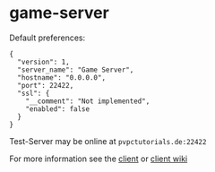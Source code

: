 game-server
===========

Default preferences:

    {
      "version": 1,
      "server_name": "Game Server",
      "hostname": "0.0.0.0",
      "port": 22422,
      "ssl": {
        "__comment": "Not implemented",
        "enabled": false
      }
    }

Test-Server may be online at `pvpctutorials.de:22422`

For more information see the [client](https://github.com/GymDon-P-Q11Info-13-15/game-client/) or [client wiki](https://github.com/GymDon-P-Q11Info-13-15/game-client/wiki)
